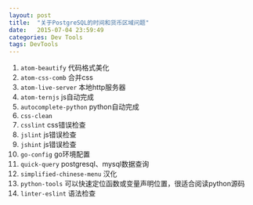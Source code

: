 ```yaml
---
layout: post
title:  "关于PostgreSQL的时间和货币区域问题"
date:   2015-07-04 23:59:49
categories: Dev Tools
tags: DevTools
---
```


1. `atom-beautify` 代码格式美化
2. `atom-css-comb` 合并css
3. `atom-live-server` 本地http服务器
4. `atom-ternjs` js自动完成
5. `autocomplete-python` python自动完成
6. `css-clean`
7. `csslint` css错误检查
8. `jslint` js错误检查
9. `jshint` js错误检查
10. `go-config` go环境配置
11. `quick-query` postgresql、mysql数据查询
12. `simplified-chinese-menu` 汉化
13. `python-tools` 可以快速定位函数或变量声明位置，很适合阅读python源码
14. `linter-eslint`  语法检查
